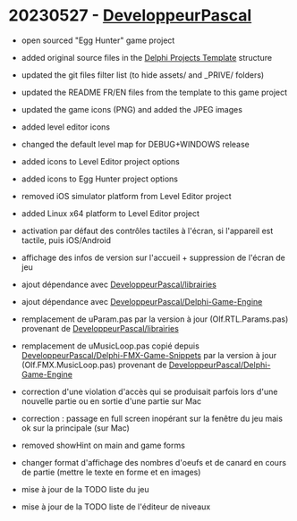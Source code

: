 # 20230527 - [DeveloppeurPascal](https://github.com/DeveloppeurPascal)

* open sourced "Egg Hunter" game project
* added original source files in the [Delphi Projects Template](https://github.com/DeveloppeurPascal/Delphi-Projects-Template) structure
* updated the git files filter list (to hide assets/ and _PRIVE/ folders)
* updated the README FR/EN files from the template to this game project
* updated the game icons (PNG) and added the JPEG images
* added level editor icons
* changed the default level map for DEBUG+WINDOWS release
* added icons to Level Editor project options
* added icons to Egg Hunter project options
* removed iOS simulator platform from Level Editor project
* added Linux x64 platform to Level Editor project
* activation par défaut des contrôles tactiles à l'écran, si l'appareil est tactile, puis iOS/Android
* affichage des infos de version sur l'accueil + suppression de l'écran de jeu

* ajout dépendance avec [DeveloppeurPascal/librairies](https://github.com/DeveloppeurPascal/librairies)
* ajout dépendance avec [DeveloppeurPascal/Delphi-Game-Engine](https://github.com/DeveloppeurPascal/Delphi-Game-Engine)

* remplacement de uParam.pas par la version à jour (Olf.RTL.Params.pas) provenant de [DeveloppeurPascal/librairies](https://github.com/DeveloppeurPascal/librairies)
* remplacement de uMusicLoop.pas copié depuis [DeveloppeurPascal/Delphi-FMX-Game-Snippets](https://github.com/DeveloppeurPascal/Delphi-FMX-Game-Snippets) par la version à jour (Olf.FMX.MusicLoop.pas) provenant de [DeveloppeurPascal/Delphi-Game-Engine](https://github.com/DeveloppeurPascal/Delphi-Game-Engine)

* correction d'une violation d'accès qui se produisait parfois lors d'une nouvelle partie ou en sortie d'une partie sur Mac
* correction : passage en full screen inopérant sur la fenêtre du jeu mais ok sur la principale (sur Mac)
* removed showHint on main and game forms

* changer format d'affichage des nombres d'oeufs et de canard en cours de partie (mettre le texte en forme et en images)

* mise à jour de la TODO liste du jeu
* mise à jour de la TODO liste de l'éditeur de niveaux